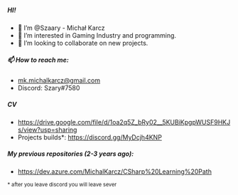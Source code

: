 ##### HI!

- 👋 I’m @Szaary - Michał Karcz
- 👀 I’m interested in Gaming Industry and programming.
- 💞️ I’m looking to collaborate on new projects.

##### 📫 How to reach me:
- mk.michalkarcz@gmail.com
- Discord: Szary#7580


##### CV
- https://drive.google.com/file/d/1oa2q5Z_bRy02__5KUBiKpgpWUSF9HKJs/view?usp=sharing
- Projects builds*: https://discord.gg/MyDcjh4KNP

##### My previous repositories (2-3 years ago):
- https://dev.azure.com/MichalKarcz/CSharp%20Learning%20Path   



<!---
Szaary/Szaary is a ✨ special ✨ repository because its `README.md` (this file) appears on your GitHub profile.
You can click the Preview link to take a look at your changes.
--->





<sup>* after you leave discord you will leave sever<sub>

